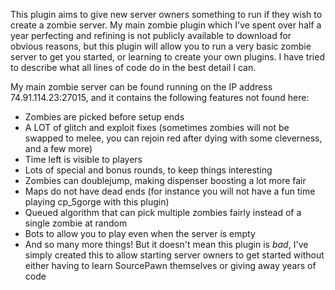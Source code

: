 This plugin aims to give new server owners something to run if they wish to create a zombie server.
My main zombie plugin which I've spent over half a year perfecting and refining is not publicly
available to download for obvious reasons, but this plugin will allow you to run a very basic zombie server
to get you started, or learning to create your own plugins. I have tried to describe what all lines
of code do in the best detail I can.

My main zombie server can be found running on the IP address 74.91.114.23:27015, and it contains
the following features not found here:

* Zombies are picked before setup ends
* A LOT of glitch and exploit fixes (sometimes zombies will not be swapped to melee, you can rejoin red after dying with some cleverness, and a few more)
* Time left is visible to players
* Lots of special and bonus rounds, to keep things interesting
* Zombies can doublejump, making dispenser boosting a lot more fair
* Maps do not have dead ends (for instance you will not have a fun time playing cp_5gorge with this plugin)
* Queued algorithm that can pick multiple zombies fairly instead of a single zombie at random
* Bots to allow you to play even when the server is empty
* And so many more things! But it doesn't mean this plugin is *bad*, I've simply created this to allow starting server owners to get started without either
having to learn SourcePawn themselves or giving away years of code
